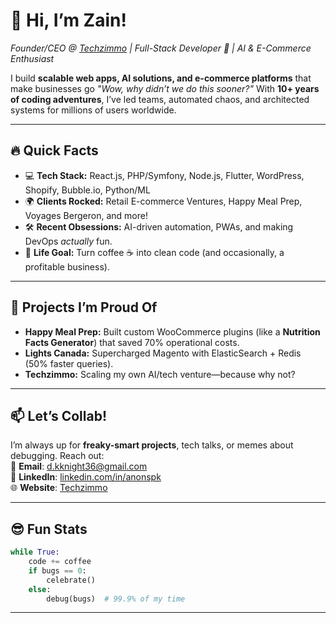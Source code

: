 # 👋 Hi, I’m Zain!  
*Founder/CEO @ [Techzimmo](https://techzimmo.com) | Full-Stack Developer 🚀 | AI & E-Commerce Enthusiast*

I build **scalable web apps, AI solutions, and e-commerce platforms** that make businesses go *"Wow, why didn’t we do this sooner?"* With **10+ years of coding adventures**, I’ve led teams, automated chaos, and architected systems for millions of users worldwide.

---

## 🔥 Quick Facts  
- 💻 **Tech Stack:** React.js, PHP/Symfony, Node.js, Flutter, WordPress, Shopify, Bubble.io, Python/ML  
- 🌍 **Clients Rocked:** Retail E-commerce Ventures, Happy Meal Prep, Voyages Bergeron, and more!  
- 🛠️ **Recent Obsessions:** AI-driven automation, PWAs, and making DevOps *actually* fun.  
- 🎯 **Life Goal:** Turn coffee ☕ into clean code (and occasionally, a profitable business).

---

## 🚀 Projects I’m Proud Of  
- **Happy Meal Prep:** Built custom WooCommerce plugins (like a **Nutrition Facts Generator**) that saved 70% operational costs.  
- **Lights Canada:** Supercharged Magento with ElasticSearch + Redis (50% faster queries).  
- **Techzimmo:** Scaling my own AI/tech venture—because why not?

---

## 📫 Let’s Collab!
I’m always up for **freaky-smart projects**, tech talks, or memes about debugging. Reach out:  
📧 **Email**: d.kknight36@gmail.com  
🔗 **LinkedIn**: [linkedin.com/in/anonspk](https://linkedin.com/in/anonspk)  
🌐 **Website**: [Techzimmo](https://techzimmo.com)

---

## 😎 Fun Stats
```python
while True:
    code += coffee
    if bugs == 0:  
        celebrate()  
    else:  
        debug(bugs)  # 99.9% of my time
```

---

<!--
### Styling Tips for GitHub
1. Use **emoji headings** (like 🛠️ or 🚀) for visual pop.
2. Add a **"Fun Stats"** code block (like above) to show personality.
3. Embed **shield.io badges** for skills (e.g., ![React](https://img.shields.io/badge/React-61DAFB?logo=react&logoColor=black)).
-->
